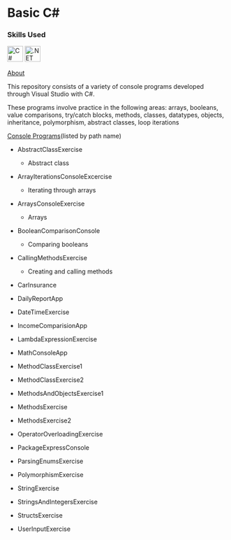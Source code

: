 # Basic C#

### Skills Used

<p align="left">

<a href="https://docs.microsoft.com/en-us/dotnet/csharp/" target="_blank" rel="noreferrer"><img src="https://raw.githubusercontent.com/danielcranney/readme-generator/main/public/icons/skills/csharp-colored.svg" width="36" height="36" alt="C#" /></a>
<a href="https://dotnet.microsoft.com/en-us/" target="_blank" rel="noreferrer"><img src="https://raw.githubusercontent.com/danielcranney/readme-generator/main/public/icons/skills/dot-net-colored.svg" width="36" height="36" alt=".NET" /></a>

</p>

<ins>About</ins>

This repository consists of a variety of console programs developed through Visual Studio with C#.

These programs involve practice in the following areas: arrays, booleans, value comparisons, try/catch blocks, methods, classes, datatypes, objects, inheritance, polymorphism, abstract classes, loop iterations


<ins>Console Programs</ins>(listed by path name)

- AbstractClassExercise
   - Abstract class 
 
- ArrayIterationsConsoleExcercise
   - Iterating through arrays
 
- ArraysConsoleExercise
   -  Arrays
 
- BooleanComparisonConsole
   - Comparing booleans
 
- CallingMethodsExercise
   - Creating and calling methods 

- CarInsurance
 
- DailyReportApp
 
- DateTimeExercise
 
- IncomeComparisionApp
 
- LambdaExpressionExercise
 
- MathConsoleApp
 
- MethodClassExercise1
 
- MethodClassExercise2
 
- MethodsAndObjectsExercise1
 
- MethodsExercise
 
- MethodsExercise2
 
- OperatorOverloadingExercise
 
- PackageExpressConsole
 
- ParsingEnumsExercise
 
- PolymorphismExercise
 
- StringExercise
 
- StringsAndIntegersExercise
 
- StructsExercise
 
- UserInputExercise
